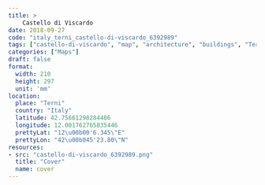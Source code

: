 ```yaml
---
title: > 
    Castello di Viscardo
date: 2018-09-27
code: "italy_terni_castello-di-viscardo_6392989"
tags: ["castello-di-viscardo", "map", "architecture", "buildings", "Terni", "Italy"]
categories: ["Maps"]
draft: false
format:
  width: 210
  height: 297
  unit: 'mm'
location:
  place: "Terni"
  country: "Italy"
  latitude: 42.75661298284486
  longitude: 12.001762765835446
  prettyLat: "12\u00b00'6.345\"E"
  prettyLon: "42\u00b045'23.80\"N"
resources:
- src: "castello-di-viscardo_6392989.png"
  title: "Cover"
  name: cover
---
```

